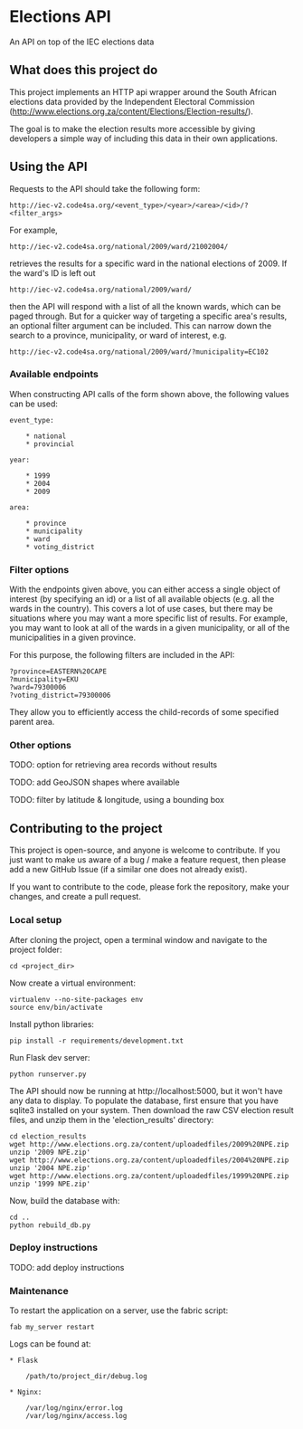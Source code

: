 # Elections API

An API on top of the IEC elections data

## What does this project do

This project implements an HTTP api wrapper around the South African elections data provided
by the Independent Electoral Commission (http://www.elections.org.za/content/Elections/Election-results/).

The goal is to make the election results more accessible by giving developers a simple way of
including this data in their own applications.

## Using the API

Requests to the API should take the following form:

    http://iec-v2.code4sa.org/<event_type>/<year>/<area>/<id>/?<filter_args>

For example,

    http://iec-v2.code4sa.org/national/2009/ward/21002004/

retrieves the results for a specific ward in the national elections of 2009.
If the ward's ID is left out

    http://iec-v2.code4sa.org/national/2009/ward/

then the API will respond with a list of all the known wards, which can be paged through.
But for a quicker way of targeting a specific area's results, an optional filter argument can be included. This can
narrow down the search to a province, municipality, or ward of interest, e.g.

    http://iec-v2.code4sa.org/national/2009/ward/?municipality=EC102

### Available endpoints

When constructing API calls of the form shown above, the following values can be used:

    event_type:

        * national
        * provincial

    year:

        * 1999
        * 2004
        * 2009

    area:

        * province
        * municipality
        * ward
        * voting_district

### Filter options

With the endpoints given above, you can either access a single object of interest (by specifying an id) or a list
of all available objects (e.g. all the wards in the country). This covers a lot of use cases, but there may
be situations where you may want a more specific list of results. For example, you may want to look at all
of the wards in a given municipality, or all of the municipalities in a given province.

For this purpose, the following filters are included in the API:

    ?province=EASTERN%20CAPE
    ?municipality=EKU
    ?ward=79300006
    ?voting_district=79300006

They allow you to efficiently access the child-records of some specified parent area.

### Other options

TODO: option for retrieving area records without results

TODO: add GeoJSON shapes where available

TODO: filter by latitude & longitude, using a bounding box

## Contributing to the project

This project is open-source, and anyone is welcome to contribute. If you just want to make us aware of a bug / make
a feature request, then please add a new GitHub Issue (if a similar one does not already exist).

If you want to contribute to the code, please fork the repository, make your changes, and create a pull request.

### Local setup

After cloning the project, open a terminal window and navigate to the project folder:

    cd <project_dir>

Now create a virtual environment:

    virtualenv --no-site-packages env
    source env/bin/activate

Install python libraries:

    pip install -r requirements/development.txt

Run Flask dev server:

    python runserver.py

The API should now be running at http://localhost:5000, but it won't have any data to display. To populate
the database, first ensure that you have sqlite3 installed on your system. Then download the raw CSV election
result files, and unzip them in the 'election_results' directory:

    cd election_results
    wget http://www.elections.org.za/content/uploadedfiles/2009%20NPE.zip
    unzip '2009 NPE.zip'
    wget http://www.elections.org.za/content/uploadedfiles/2004%20NPE.zip
    unzip '2004 NPE.zip'
    wget http://www.elections.org.za/content/uploadedfiles/1999%20NPE.zip
    unzip '1999 NPE.zip'

Now, build the database with:

    cd ..
    python rebuild_db.py

### Deploy instructions

TODO: add deploy instructions

### Maintenance

To restart the application on a server, use the fabric script:

    fab my_server restart

Logs can be found at:

    * Flask

        /path/to/project_dir/debug.log

    * Nginx:

        /var/log/nginx/error.log
        /var/log/nginx/access.log
